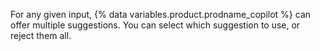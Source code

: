 For any given input, {% data variables.product.prodname_copilot %} can offer multiple suggestions. You can select which suggestion to use, or reject them all.
